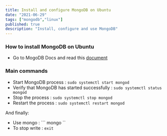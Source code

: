 ```yaml
---
title: Install and configure MongoDB on Ubuntu
date: "2021-06-29"
tags: ["mongodb","linux"]
published: true
description: "Install, configure and use MongoDB"
---
```


### How to install MongoDB on Ubuntu

- Go to MogoDB Docs and read this [document](https://docs.mongodb.com/manual/tutorial/install-mongodb-on-ubuntu/)

### Main commands

- Start MongoDB process : ``` sudo systemctl start mongod ```
- Verify that MongoDB has started successfully : ``` sudo systemctl status mongod ```
- Stop the process : ``` sudo systemctl stop mongod ```
- Restart the process : ``` sudo systemctl restart mongod ```

And finally:

- Use mongo : ``` mongo ``
- To stop write : ``` exit ```